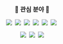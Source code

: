 <h3 align="center"> 🔨 관심 분야 🔨 </h3>

<p align="center">
  <img src="https://img.shields.io/badge/Android-3DDC84?style=flat-square&logo=Android&logoColor=white"/></a>&nbsp 
  <img src="https://img.shields.io/badge/Kotlin-0095D5?style=flat-square&logo=Kotlin&logoColor=white"/></a>&nbsp 
  <img src="https://img.shields.io/badge/Java-007396?style=flat-square&logo=Java&logoColor=white"/></a>&nbsp 
  <img src="https://img.shields.io/badge/ReactiveX-B7178C?style=flat-square&logo=ReactiveX&logoColor=white"/></a>&nbsp 
  <img src="https://img.shields.io/badge/Swift-FA7343?style=flat-square&logo=Swift&logoColor=white"/></a>&nbsp 
  <img src="https://img.shields.io/badge/Flutter-02569B?style=flat-square&logo=Flutter&logoColor=white"/></a>&nbsp 
</p>

<p align="center">
  <a href="https://eosr14.tistory.com/"><img src="https://img.shields.io/badge/Blog-11B48A?style=flat-square&logo=Vimeo&logoColor=white&link=https://eosr14.tistory.com/"/></a>&nbsp
  <a href="https://www.linkedin.com/in/%EA%B4%91%ED%9D%AC-%EC%8B%A0-9a8084bb/"><img src="https://img.shields.io/badge/LinkedIn-0A66C2?style=flat-square&logo=LinkedIn&logoColor=white&link=https://www.linkedin.com/in/%EA%B4%91%ED%9D%AC-%EC%8B%A0-9a8084bb/"/></a>&nbsp
  <a href="mailto:eosr4@naver.com"><img src="https://img.shields.io/badge/Mail-03C75A?style=flat-square&logo=Naver&logoColor=white&link=eosr4@naver.com"/></a>
</p>
<br>

